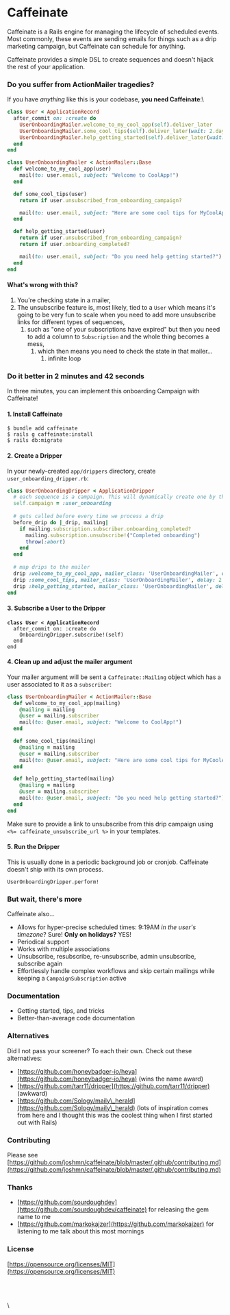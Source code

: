 # Caffeinate

Caffeinate is a Rails engine for managing the lifecycle of scheduled events. Most commonly, these events are sending emails for things such as a drip marketing campaign, but Caffeinate can schedule for anything.

Caffeinate provides a simple DSL to create sequences and doesn't hijack the rest of your application.&#x20;

### Do you suffer from ActionMailer tragedies?&#x20;

If you have _anything_ like this is your codebase, **you need Caffeinate**:\


```ruby
class User < ApplicationRecord
  after_commit on: :create do
    UserOnboardingMailer.welcome_to_my_cool_app(self).deliver_later
    UserOnboardingMailer.some_cool_tips(self).deliver_later(wait: 2.days)
    UserOnboardingMailer.help_getting_started(self).deliver_later(wait: 3.days)
  end
end
```

```ruby
class UserOnboardingMailer < ActionMailer::Base
  def welcome_to_my_cool_app(user)
    mail(to: user.email, subject: "Welcome to CoolApp!")
  end

  def some_cool_tips(user)
    return if user.unsubscribed_from_onboarding_campaign?

    mail(to: user.email, subject: "Here are some cool tips for MyCoolApp")
  end

  def help_getting_started(user)
    return if user.unsubscribed_from_onboarding_campaign?
    return if user.onboarding_completed?

    mail(to: user.email, subject: "Do you need help getting started?")
  end
end
```

#### What's wrong with this?

1. You're checking state in a mailer,
2. The unsubscribe feature is, most likely, tied to a `User` which means it's going to be very fun to scale when you need to add more unsubscribe links for different types of sequences,
   1. such as "one of your subscriptions have expired" but then you need to add a column to `Subscription` and the whole thing becomes a mess,
      1. which then means you need to check the state in that mailer...
         1. infinite loop

### Do it better in 2 minutes and 42 seconds

In three minutes, you can implement this onboarding Campaign with Caffeinate!

#### 1. Install Caffeinate

```
$ bundle add caffeinate
$ rails g caffeinate:install
$ rails db:migrate
```

#### 2. Create a Dripper

In your newly-created `app/drippers` directory, create `user_onboarding_dripper.rb`:

```ruby
class UserOnboardingDripper < ApplicationDripper
  # each sequence is a campaign. This will dynamically create one by the given slug
  self.campaign = :user_onboarding 
  
  # gets called before every time we process a drip
  before_drip do |_drip, mailing| 
    if mailing.subscription.subscriber.onboarding_completed?
      mailing.subscription.unsubscribe!("Completed onboarding")
      throw(:abort)
    end 
  end
  
  # map drips to the mailer
  drip :welcome_to_my_cool_app, mailer_class: 'UserOnboardingMailer', delay: 0.hours
  drip :some_cool_tips, mailer_class: 'UserOnboardingMailer', delay: 2.days
  drip :help_getting_started, mailer_class: 'UserOnboardingMailer', delay: 3.days
end
```

#### 3. Subscribe a User to the Dripper

<pre class="language-ruby"><code class="lang-ruby"><strong>class User &#x3C; ApplicationRecord
</strong>  after_commit on: :create do
    OnboardingDripper.subscribe!(self)
  end
end
</code></pre>

#### 4. Clean up and adjust the mailer argument

Your mailer argument will be sent a `Caffeinate::Mailing` object which has a user associated to it as a `subscriber`:

```ruby
class UserOnboardingMailer < ActionMailer::Base
  def welcome_to_my_cool_app(mailing)
    @mailing = mailing 
    @user = mailing.subscriber
    mail(to: @user.email, subject: "Welcome to CoolApp!")
  end

  def some_cool_tips(mailing)
    @mailing = mailing 
    @user = mailing.subscriber
    mail(to: @user.email, subject: "Here are some cool tips for MyCoolApp")
  end

  def help_getting_started(mailing)
    @mailing = mailing 
    @user = mailing.subscriber
    mail(to: @user.email, subject: "Do you need help getting started?")
  end
end
```

Make sure to provide a link to unsubscribe from this drip campaign using `<%= caffeinate_unsubscribe_url %>` in your templates.&#x20;

#### 5. Run the Dripper

This is usually done in a periodic background job or cronjob. Caffeinate doesn't ship with its own process.

```
UserOnboardingDripper.perform!
```

### But wait, there's more

Caffeinate also...

* Allows for hyper-precise scheduled times: 9:19AM _in the user's timezone_? Sure! **Only on holidays?** YES!
* Periodical support
* Works with multiple associations
* Unsubscribe, resubscribe, re-unsubscribe, admin unsubscribe, subscribe again
* Effortlessly handle complex workflows and skip certain mailings while keeping a `CampaignSubscription` active

### Documentation

* Getting started, tips, and tricks
* Better-than-average code documentation

### Alternatives

Did I not pass your screener? To each their own. Check out these alternatives:

* [https://github.com/honeybadger-io/heya](https://github.com/honeybadger-io/heya) (wins the name award)
* [https://github.com/tarr11/dripper](https://github.com/tarr11/dripper) (awkward)
* [https://github.com/Sology/maily\_herald](https://github.com/Sology/maily\_herald) (lots of inspiration comes from here and I thought this was the coolest thing when I first started out with Rails)

### Contributing&#x20;

Please see [https://github.com/joshmn/caffeinate/blob/master/.github/contributing.md](https://github.com/joshmn/caffeinate/blob/master/.github/contributing.md)

### Thanks

* [https://github.com/sourdoughdev](https://github.com/sourdoughdev/caffeinate) for releasing the gem name to me
* [https://github.com/markokajzer](https://github.com/markokajzer) for listening to me talk about this most mornings

### License

[https://opensource.org/licenses/MIT](https://opensource.org/licenses/MIT)

\
[\
](https://github.com/tarr11/dripper)

\
